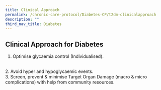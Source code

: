```yaml
---
title: Clinical Approach
permalink: /chronic-care-protocol/Diabetes-CP/t2dm-clinicalapproach
description: ""
third_nav_title: Diabetes
---
```

## Clinical Approach for Diabetes

1.  Optimise glycaemia control (Individualised). 
<br>
2.  Avoid hyper and hypoglycaemic events.
<br>
3. Screen, prevent & minimise Target Organ Damage (macro & micro complications) with help from community resources.